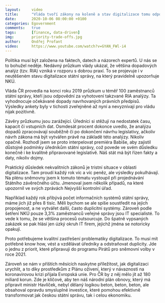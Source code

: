 ```yaml
---
layout:     video
title:      "Vláda tvoří zákony na koleně a stav digitalizace tomu odpovídá"
date:       2020-10-06 08:00:00 +0100
categories: Egovernment
comments:   true
tags:       [finance, data-driven]
img:        priority-trade-offs.jpg
author:     Ondřej Profant
video:      https://www.youtube.com/watch?v=GYAN_FWl-i4
---
```


Politika musí být založena na faktech, datech a názorech expertů. U nás se to bohužel neděje. Nedávný průzkum vlády ukázal, že většina dopadových analýz (tzv. RIA) vzniká v rozporu s dobrou praxí. To se projevuje i v neutěšeném stavu digitalizace státní správy, na který pravidelně upozorňuje NKÚ.

<!--more-->

Vláda ČR provedla na konci roku 2019 průzkum u téměř 100 zaměstnanců státní správy, kteří jsou odpovědní za vyhotovení takzvané RIA analýzy. Ta vyhodnocuje očekávané dopady navrhovaných právních předpisů. Výsledky ankety byly v tichosti zveřejněné až nyní a nevyznívají pro vládu nijak pozitivně.

Závěry průzkumu jsou zarážející. Úředníci si stěžují na nedostatek času, kapacit či vstupních dat. Osmdesát procent dokonce uvedlo, že analýzu dopadů zpracovávají souběžně či po dokončení návrhu legislativy, ačkoliv návrh zákona má být vytvářen právě na základě této analýzy. Nikoliv opačně. Rozhodl jsem se proto interpelovat premiéra Babiše, aby zajistil důstojné podmínky úředníkům státní správy, což povede ve svém důsledku konečně i ke kvalitně připravované legislativě. Náš stát má být řízen fakty a daty, nikoliv dojmy.

Praktický důsledek nekvalitních zákonů je tristní situace v oblasti digitalizace. Tam proudí každý rok víc a víc peněz, ale výsledky pokulhávají. Na plénu sněmovny jsem k tomuto tématu vystoupil při projednávání Státního závěrečného účtu. Jmenoval jsem několik případů, na které upozornil ve svých zprávách Nejvyšší kontrolní úřad.

Například každý rok přibývá počet informačních systémů státní správy, máme jich již přes 8 tisíc. Měli bychom se ale spíše soustředit na jejich propojenost, a ne vytvářet další, často duplicitní systémy. Zároveň podle šetření NKÚ pouze 3,3% zaměstnanců veřejné správy jsou IT specialisté. To vede k tomu, že se většina procesů outsourcuje. Do špatně vypsaných zakázek se pak hlásí jen úzký okruh IT firem, jejichž jména se notoricky opakují.

Proto potřebujeme kvalitní zastřešení problematiky digitalizace. To musí mít potřebné know how, vést a vzdělávat úředníky a odstraňovat duplicity. Jde o jednu z priorit, které připravuji do programu Pirátů pro sněmovní volby v roce 2021. 

Zároveň se nám v příštích měsících naskytne příležitost, jak digitalizaci urychlit, a to díky prostředkům z Plánu oživení, který v návaznosti na koronavirovou krizi přijala Evropská unie. Pro ČR by z něj mělo jít až 180 miliard korun. Zde je klíčové, aby ten náš národní plán obnovy, který má připravit ministr Havlíček, nebyl dělaný logikou beton, beton, beton, ale obsahoval opravdu smysluplné investice, které pomohou efektivně transformovat jak českou státní správu, tak i celou ekonomiku.
